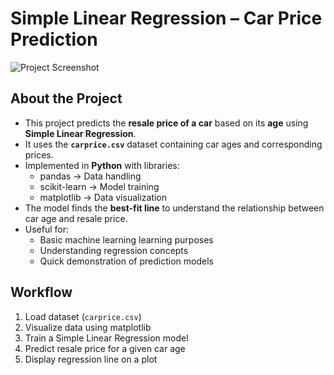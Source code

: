 #  Simple Linear Regression – Car Price Prediction

![Project Screenshot](image.png)

##  About the Project
- This project predicts the **resale price of a car** based on its **age** using **Simple Linear Regression**.
- It uses the **`carprice.csv`** dataset containing car ages and corresponding prices.
- Implemented in **Python** with libraries:
  - pandas → Data handling
  - scikit-learn → Model training
  - matplotlib → Data visualization
- The model finds the **best-fit line** to understand the relationship between car age and resale price.
- Useful for:
  - Basic machine learning learning purposes
  - Understanding regression concepts
  - Quick demonstration of prediction models

##  Workflow
1. Load dataset (`carprice.csv`)
2. Visualize data using matplotlib
3. Train a Simple Linear Regression model
4. Predict resale price for a given car age
5. Display regression line on a plot
